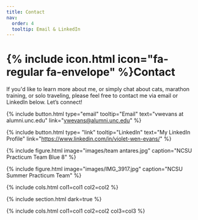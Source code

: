 ```yaml
---
title: Contact
nav:
  order: 4
  tooltip: Email & LinkedIn
---
```


# {% include icon.html icon="fa-regular fa-envelope" %}Contact

If you'd like to learn more about me, or simply chat about cats, marathon training, or solo traveling, please feel free to contact me via email or LinkedIn below. Let’s connect!

{%
  include button.html
  type="email"
  tooltip="Email"
  text="vwevans at alumni.unc.edu"
  link="vwevans@alumni.unc.edu"
%}

{%
  include button.html
  type= "link"
  tooltip="LinkedIn"
  text="My LinkedIn Profile"
  link="https://www.linkedin.com/in/violet-wen-evans/"
%}

{%
  include figure.html
  image="images/team antares.jpg"
  caption="NCSU Practicum Team Blue 8"
%}
<style>
  img {
    max-width: 250px;
    max-height: 300px;
  }
</style>
{% 
  include figure.html image="images/IMG_3917.jpg"
  caption="NCSU Summer Practicum Team"
%}
<style>
  img {
    max-width: 250px;
    max-height: 300px;
  }
</style>


{% include cols.html col1=col1 col2=col2 %}

{% include section.html dark=true %}

{% include cols.html col1=col1 col2=col2 col3=col3 %}

